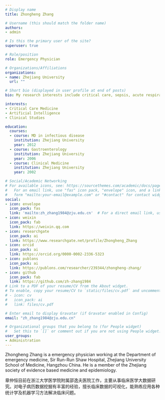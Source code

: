 ```yaml
---
# Display name
title: Zhongheng Zhang

# Username (this should match the folder name)
authors:
- admin

# Is this the primary user of the site?
superuser: true

# Role/position
role: Emergency Physician

# Organizations/Affiliations
organizations:
- name: Zhejiang University
  url: ""

# Short bio (displayed in user profile at end of posts)
bio: My research interests include critical care, sepsis, acute respiratory distress syndrome. I am particularly interested in using electronic healthcare records to gain knowledge for patient managment.

interests:
- Critical Care Medicine
- Artificial Intelligence
- Clinical Studies

education:
  courses:
  - course: MD in infectious disease
    institution: Zhejiang University
    year: 2012
  - course: Gastroenterology
    institution: Zhejiang University
    year: 2006
  - course: Clinical Medicine
    institution: Zhejiang University
    year: 2002

# Social/Academic Networking
# For available icons, see: https://sourcethemes.com/academic/docs/page-builder/#icons
#   For an email link, use "fas" icon pack, "envelope" icon, and a link in the
#   form "mailto:your-email@example.com" or "#contact" for contact widget.
social:
- icon: envelope
  icon_pack: fas
  link: 'mailto:zh_zhang1984@zju.edu.cn'  # For a direct email link, use "mailto:test@example.org".
- icon: weixin
  icon_pack: fab
  link: https://weixin.qq.com
- icon: researchgate
  icon_pack: ai
  link: https://www.researchgate.net/profile/Zhongheng_Zhang
- icon: orcid
  icon_pack: ai
  link: https://orcid.org/0000-0002-2336-5323
- icon: publons
  icon_pack: ai
  link: https://publons.com/researcher/239344/zhongheng-zhang/
- icon: github
  icon_pack: fab
  link: https://github.com/zh-zhang1984
# Link to a PDF of your resume/CV from the About widget.
# To enable, copy your resume/CV to `static/files/cv.pdf` and uncomment the lines below.
# - icon: cv
#   icon_pack: ai
#   link: files/cv.pdf

# Enter email to display Gravatar (if Gravatar enabled in Config)
email: "zh_zhang1984@zju.edu.cn"

# Organizational groups that you belong to (for People widget)
#   Set this to `[]` or comment out if you are not using People widget.
user_groups:
- Administration
---
```


Zhongheng Zhang is a emergency physician working at the Department of emergency medicine, Sir Run-Run Shaw Hospital, Zhejiang University School of Medicine, Hangzhou China. He is a member of the Zhejiang society of evidence based medicine and epidemiology.

章仲恒目前在浙江大学医学院附属邵逸夫医院工作，主要从事临床医学大数据研究。对电子病历数据挖掘有丰富的经验，擅长临床数据的可视化，能熟练应用各种统计学及机器学习方法解决临床问题。
